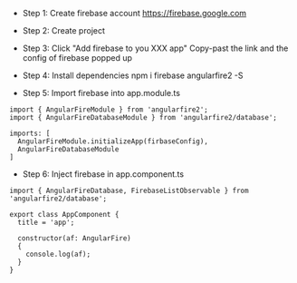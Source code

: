 - Step 1: Create firebase account
https://firebase.google.com

- Step 2: Create project

- Step 3: Click "Add firebase to you XXX app"
  Copy-past the link and the config of firebase popped up

- Step 4: Install dependencies
  npm i firebase angularfire2 -S

- Step 5: Import firebase into app.module.ts
```
import { AngularFireModule } from 'angularfire2';
import { AngularFireDatabaseModule } from 'angularfire2/database';

imports: [
  AngularFireModule.initializeApp(firbaseConfig),
  AngularFireDatabaseModule
]
```

- Step 6: Inject firebase in app.component.ts
```
import { AngularFireDatabase, FirebaseListObservable } from 'angularfire2/database';

export class AppComponent {
  title = 'app';

  constructor(af: AngularFire)
  {
    console.log(af);
  }
}
```